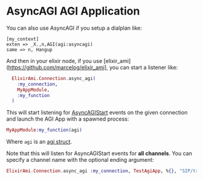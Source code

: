 # AsyncAGI AGI Application

You can also use AsyncAGI if you setup a dialplan like:

```
[my_context]
exten => _X.,n,AGI(agi:asyncagi)
same => n, Hangup
```

And then in your elixir node, if you use [elixir_ami](https://github.com/marcelog/elixir_ami],
you can start a listener like:

```elixir
  ElixirAmi.Connection.async_agi(
    :my_connection,
    MyAppModule,
    :my_function
  )
```

This will start listening for [AsyncAGIStart](https://wiki.asterisk.org/wiki/display/AST/Asterisk+13+ManagerEvent_AsyncAGIStart) events
on the given connection and launch the AGI App with a spawned process:

```elixir
MyAppModule:my_function(agi)
```

Where `agi` is an [agi struct](https://github.com/marcelog/elixir_agi/blob/master/lib/elixir_agi/agi.ex).

Note that this will listen for AsyncAGIStart events for **all channels**. You can specify a channel name with the
optional ending argument:

```elixir
ElixirAmi.Connection.async_agi :my_connection, TestAgiApp, %{}, "SIP/trunk-234132423"
```

